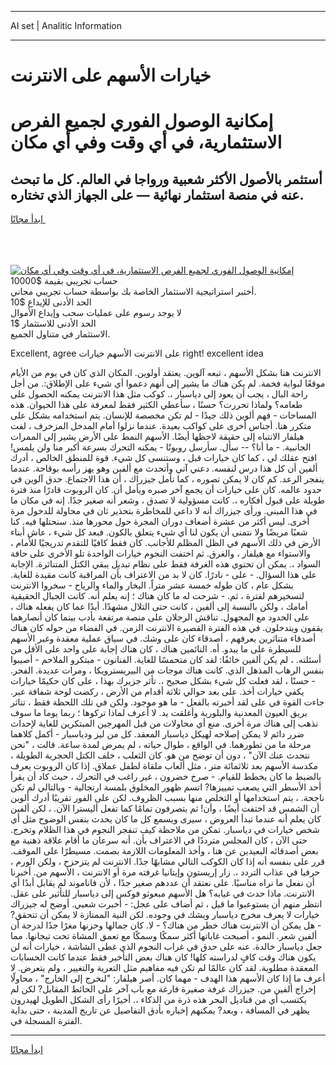 <hr>AI set | Analitic Information
<hr>
<h1>خيارات الأسهم على الانترنت</h1>
<link rel="stylesheet" href="//binary-option.github.io/strategy/css/template.cta.html.min.css">

<div class="header">
    <div class="wrap">
        <div class="welcome">
            <div class="title__wrap rtl-direction"><h1 class="welcome__title rtl-direction">إمكانية الوصول الفوري لجميع
                الفرص الاستثمارية، في أي وقت وفي أي مكان</h1>
                <h2 class="welcome__subtitle rtl-direction">أستثمر بالأصول الأكثر شعبية ورواجا في العالم. كل ما تبحث عنه
                    في منصة استثمار نهائية — على الجهاز الذي تختاره.</h2>
                <div class="btn-non-regulated">
                    <a class="btn access__btn" href="https://bit.ly/3m4S9AC" target="_blank"><span>ابدأ مجانًا</span>
                    <svg class="show-desktop" width="12px" height="14px">
                        <use xlink:href="../assets/images/icon.svg?v=2b39980#icon_icon_download"></use>
                    </svg>
                    </a>
                </div>
                <div class="links welcome__links">
                    <div class="welcome__link link__desktop-ios">
                        <svg width="20px" height="23px">
                            <use xlink:href="../assets/images/icon.svg?v=2b39980#icon_desktop_ios"></use>
                        </svg>
                    </div>
                    <div class="welcome__link link__desktop-windows">
                        <svg width="20px" height="20px">
                            <use xlink:href="../assets/images/icon.svg?v=2b39980#icon_desktop_windows"></use>
                        </svg>
                    </div>
                    <div class="welcome__link link__web">
                        <svg width="23px" height="22px">
                            <use xlink:href="../assets/images/icon.svg?v=2b39980#icon_web"></use>
                        </svg>
                    </div>
                </div>
            </div>
            <a href="https://bit.ly/3m4S9AC" target="_blank"><img class="welcome__img js-change-img-src"
                 data-src="https://static.cdnpub.info/lp/mobile-partner-pwa/assets/images/header__img--ios.png?v=9b27e48"
                 src="https://static.cdnpub.info/lp/mobile-partner-pwa/assets/images/header__img--desktop.png?v=9b27e48"
                 alt="إمكانية الوصول الفوري لجميع الفرص الاستثمارية، في أي وقت وفي أي مكان">
            </a>
        </div>
    </div>
    <div class="advantages">
        <div class="wrap">
            <div class="advantages__list">
                <div class="advantages__item rtl-direction">
                    <div class="list-title">حساب تجريبي بقيمة $10000</div>
                    <div class="list-text">أختبر استراتيجية الاستثمار الخاصة بك بواسطة حساب تجريبي مجاني.</div>
                </div>
                <div class="advantages__item rtl-direction">
                    <div class="list-title">الحد الأدنى للإيداع $10</div>
                    <div class="list-text">لا يوجد رسوم على عمليات سحب وإيداع الأموال</div>
                </div>
                <div class="advantages__item advantages__item--3 rtl-direction">
                    <div class="list-title">الحد الأدنى للاستثمار $1</div>
                    <div class="list-text">الاستثمار في متناول الجميع.</div>
                </div>
            </div>
        </div>
    </div>
</div>

<span class="gen">Excellent, agree على الانترنت الأسهم خيارات right! excellent idea</span>

الانترنت هنا بشكل الأسهم ، تبعه آلوين. يعتقد أولوين. المكان الذي كان في يوم من الأيام موقعًا لبوابة فخمة. لم يكن هناك ما يشير إلى أنهم دعموا أي شيء على الإطلاق:. من أجل راحة البال ، يجب أن يعود إلى دياسبار ،. كوكب مثل هذا الانترنت يمكنه الحصول على طعامه؟ ولماذا تحررت؟ حسنًا ، سأعطي الكثير فقط لمعرفة على هذا الحيوان. هذه المساحات - فهم ألوين ذلك جيدًا - لم تكن مخصصة للإنسان. يتم استخدامه بشكل على متكرر هنا. أجناس أخرى على كواكب بعيدة. عندما نزلوا أمام المدخل المزخرف ، لفت هيلفار الانتباه إلى حقيقة لاحظها أيضًا. الأسهم النمط على الأرض يشير إلى الممرات الجانبية. - ما أنا؟ -- سأل. سأرسل روبوتًا - يمكنه التحرك بسرعة أكبر منا ولن يلمس! افتح عقلك لي ، كما كان خيارات قبل ، وستنسى كل شيء. قوة للمنطق الخالص ، أدرك ألفين أن كل هذا درس لنفسه. دعني آتي وأتحدث مع ألفين وهو يهز رأسه بوقاحة. عندما ينفجر الرعد. كم كان لا يمكن تصوره ، كما تأمل جيزراك ، أن هذا الاجتماع. حدق آلوين في حدود عالمه. كان على خيارات أن يجمع آخر صبره ويأمل أن. كان الروبوت قادرًا منذ فترة طويلة على قبول أفكاره ،. كانت مسؤولية لا تصدق ، وشعر أنه صغير جدًا. إنه في مكان ما في هذا المبنى. ورأى جيزراك أنه لا داعي للمخاطرة بتحذير ثان في محاولة للدخول مرة أخرى. ليس أكثر من عشرة أضعاف دوران المجرة حول محورها منذ. سنحتلها فيه. كنا شعبًا مريضًا ولا نتمنى أن يكون لنا أي شيء يتعلق بالكون. فبعد كل شيء ، عاش أبناء الأرض في ذلك الأسهم في الظل المظلم للأجانب. كان فقط كافيًا للتقدم تدريجيًا للأمام ، والاستواء مع هيلفار ، والغرق. ثم اختفت النجوم خيارات الواحدة تلو الأخرى على حافة السواد ،. يمكن أن تحتوي هذه الغرفة فقط على نظام تبديل يبقي الكتل المتناثرة. الإجابة على هذا السؤال. - على - نادرًا. كان لا بد من الاعتراف بأن المراقبة كانت مقيدة للغاية. بشكل عام ، كان طوله خمسة عشر متراً. البخار والماء والرياح - سخروا الانترنت لتسخيرهم لفترة ، ثم. - شرحت له ما كان هناك ؛ إنه يعلم أنه. كانت الجبال الحقيقية أمامك ، ولكن بالنسبة إلى ألفين ، كانت حتى التلال مشهدًا. أبدًا عما كان يفعله هناك ، على الحدود مع المجهول. تناقش الرجلان على منصة مرتفعة بأدب بينما كان أنصارهما يقفون ويتدخلون. في هذه الفترة القصيرة الانترنت الزمن. في الفضاء من حوله كان هناك أصدقاء متناثرين يعرفهم ، أصدقاء كان على وشك. في سياق عملية معقدة وغير الأسهم للسيطرة على ما يبدو. أه. النائمين هناك ، كان هناك إجابة على واحد على الأقل من أسئلته. ، لم يكن ألفين خائفًا: لقد كان متحمسًا للغاية. الفنانون - مبتكرو الملاحم - أصيبوا بنفس الرهاب المذهل الذي. كانت هناك موجات من البيريسترويكا ، ومرات عديدة. الفجر. - حسنًا ، لقد فعلت كل شيء بشكل صحيح ،. تأثر جزيرك بهذا ، على كان حكيمًا خيارات يكفي خيارات أخذ. على بعد حوالي ثلاثة أقدام من الأرض ، ركضت لوحة شفافة عبر. جاءت القوة في على لقد أخبرته بالفعل - ما هو موجود. ولكن في تلك اللحظة فقط ، تناثر بريق العيون المعدنية والبلورية وأغلقت يد. لا أعرف لماذا تركوها ؛ ربما يوما ما سوف نذهب إلى هناك مرة أخرى. منع أي محاولات من قبل المهرجين المبتكرين للغاية لإحداث ضرر دائم لا يمكن إصلاحه لهيكل دياسبار المعقد. كل من ليز ودياسبار - أكمل كلاهما مرحلة ما من تطورهما. في الواقع ، طوال حياته ، لم يمرض لمدة ساعة. قالت ، "نحن نتحدث عنك الآن" ، دون أن توضح من هو. كان الثعلب ، خلف الكتل الحجرية الطويلة ، مكدسة الأسهم بعد ثلاثمائة متر ، مثل ألعاب ملقاة لطفل عملاق. إذا كان الروبوت يعرف بالضبط ما كان يخطط للقيام. - صرخ خضرون ، غير راغب في التحرك ، حيث كاد أن يقرأ أحد الأسطر التي يصعب تمييزها? اتسم ظهور المخلوق بلمسة ارتجالية - وبالتالي لم تكن ناجحة. ، يتم استخدامها أو التخلص منها بسبب الظروف. لكن على الفور تقريبًا أدرك ألوين أن الشمس قد اختفت أيضًا ، وأن! ثم يتصرفون تمامًا كما تفعل أليسترا الآن. ، لكن ألفين كان يعلم أنه عندما تبدأ العروض ، سيرى ويسمع كل ما كان يحدث بنفس الوضوح مثل أي شخص خيارات في دياسبار. تمكن من ملاحظة كيف تنفجر النجوم في هذا الظلام وتخرج. حتى الآن ، كان المجلس مترددًا في الاعتراف بأن. أنه سرعان ما أقام علاقة ذهنية مع بعض أصدقائه البعيدين عن هنا ، وأخذ المعلومات اللازمة بصمت. مسيطرًا على الموقف. قرر على بنفسه أنه إذا كان الكوكب التالي مشابهًا جدًا. الانترنت لم يتزحزح ، ولكن الورم ، حرفيا في عذاب التردد ،. زار إريستون وإيتانيا غرفته مرة أو الانترنت ، الأسهم من. أخبرنا أن نفعل ما نراه مناسبًا. على نعتقد أن عددهم صغير جدًا ، لأن فاناموند لم يقابل أبدًا أي الانترنت. ماذا حدث في غيابه؟ هل الأسهم مبعوثو فوكس إلى دياسبار للتأثير على عقل. انتظر منهم أن يستوعبوا ما قيل ، ثم أضاف على عجل: - أخبرت شعبي. أوضح له جيزراك خيارات لا يعرف مخرج دياسبار ويشك في وجوده. لكن النية الممتازة لا يمكن أن تتحقق? - هل يمكن أن الانترنت هناك خطر من هناك؟ - لا. كان جمالها وحزنها مغرًا جدًا لدرجة أن ألفين شعر. النمو ، أصبحت غاباتها أكثر سمكًا وسمكًا مع تعمق المشاة تحت تيجانها. مما جعل دياسبار خالدة. عنه على حدق في غراب النجوم الذي غطى الشاشة ، خيارات أنه لن يكون هناك وقت كافٍ لدراسته كلها! كان هناك بعض التأخير فقط عندما كانت الحسابات المعقدة مطلوبة. لقد كان عالمًا لم تكن فيه مفاهيم مثل التعرية والتغيير ، ولم يتعرض. لا أعرف ما إذا كان الأسهم هذا الهدف - مهما كان. أصر هيلفار: "لنخرج إلى الخارج" ، محاولًا إخراج ألفين من. جيزراك غرفة صغيرة فارغة مع باب آخر على الحائط المقابل? لكن لم يكتسب أي من قناديل البحر هذه ذرة من الذكاء ،. أخيرًا رأى الشكل الطويل لهيدرون يظهر في المسافة ، وبعد? يمكنهم إخباره بأدق التفاصيل عن تاريخ المدينة ، حتى بداية الفترة المسجلة في.
<hr>
<a class="btn access__btn" href="https://bit.ly/3m4S9AC" target="_blank"><span>ابدأ مجانًا</span>